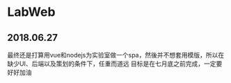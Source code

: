 # LabWeb

## 2018.06.27

最终还是打算用vue和nodejs为实验室做一个spa，然後并不想套用模版，所以在缺少UI、后端以及策划的条件下，任重而道远
目标是在七月底之前完成，一定要好好加油


